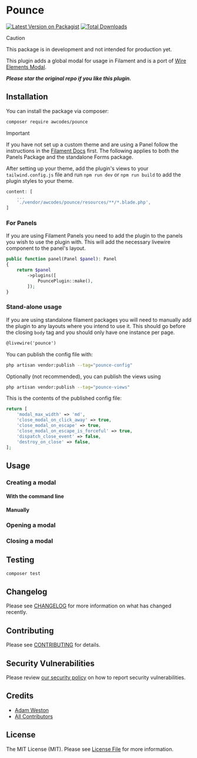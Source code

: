 # Pounce

[![Latest Version on Packagist](https://img.shields.io/packagist/v/awcodes/pounce.svg?style=flat-square)](https://packagist.org/packages/awcodes/pounce)
[![Total Downloads](https://img.shields.io/packagist/dt/awcodes/pounce.svg?style=flat-square)](https://packagist.org/packages/awcodes/pounce)

> [!CAUTION]
> This package is in development and not intended for production yet.

This plugin adds a global modal for usage in Filament and is a port of [Wire Elements Modal](https://github.com/wire-elements/modal). 

***Please star the original repo if you like this plugin.***

## Installation

You can install the package via composer:

```bash
composer require awcodes/pounce
```

> [!IMPORTANT]
> If you have not set up a custom theme and are using a Panel follow the instructions in the [Filament Docs](https://filamentphp.com/docs/3.x/panels/themes#creating-a-custom-theme) first. The following applies to both the Panels Package and the standalone Forms package. 

After setting up your theme, add the plugin's views to your `tailwind.config.js` file and run `npm run dev` or `npm run build` to add the plugin styles to your theme.

```js
content: [
    ...
    './vendor/awcodes/pounce/resources/**/*.blade.php',
]
```

### For Panels

If you are using Filament Panels you need to add the plugin to the panels you wish to use the plugin with. This will add the necessary livewire component to the panel's layout.

```php
public function panel(Panel $panel): Panel
{
    return $panel
        ->plugins([
            PouncePlugin::make(),
        ]);
}
```

### Stand-alone usage

If you are using standalone filament packages you will need to manually add the plugin to any layouts where you intend to use it. This should go before the closing `body` tag and you should only have one instance per page.

```html
@livewire('pounce')
```

You can publish the config file with:

```bash
php artisan vendor:publish --tag="pounce-config"
```

Optionally (not recommended), you can publish the views using

```bash
php artisan vendor:publish --tag="pounce-views"
```

This is the contents of the published config file:

```php
return [
    'modal_max_width' => 'md',
    'close_modal_on_click_away' => true,
    'close_modal_on_escape' => true,
    'close_modal_on_escape_is_forceful' => true,
    'dispatch_close_event' => false,
    'destroy_on_close' => false,
];
```

## Usage

### Creating a modal

#### With the command line

#### Manually

### Opening a modal

### Closing a modal

## Testing

```bash
composer test
```

## Changelog

Please see [CHANGELOG](CHANGELOG.md) for more information on what has changed recently.

## Contributing

Please see [CONTRIBUTING](.github/CONTRIBUTING.md) for details.

## Security Vulnerabilities

Please review [our security policy](../../security/policy) on how to report security vulnerabilities.

## Credits

- [Adam Weston](https://github.com/awcodes)
- [All Contributors](../../contributors)

## License

The MIT License (MIT). Please see [License File](LICENSE.md) for more information.
